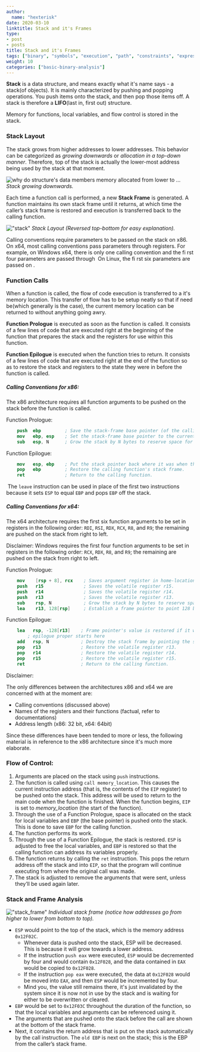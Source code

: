 ```yaml
---
author:
  name: "hexterisk"
date: 2020-03-10
linktitle: Stack and it's Frames
type:
- post
- posts
title: Stack and it's Frames
tags: ["binary", "symbols", "execution", "path", "constraints", "expression"]
weight: 10
categories: ["basic-binary-analysis"]
---
```


**Stack** is a data structure, and means exactly what it's name says - a stack(of objects). It is mainly characterized by pushing and popping operations. You push items onto the stack, and then pop those items off. A stack is therefore a **LIFO**(last in, first out) structure. 

Memory for functions, local variables, and flow control is stored in the stack.

### Stack Layout

The stack grows from higher addresses to lower addresses. This behavior can be categorized as _growing downwards_ or _allocation in a top-down manner_. Therefore, top of the stack is actually the lower-most address being used by the stack at that moment.

![why do structure's data members memory allocated from lower to ...](/Stack_and_it's_Frames/1Yz9K.gif)
_Stack growing downwards._

Each time a function call is performed, a new **Stack Frame** is generated. A function maintains its own stack frame until it returns, at which time the caller’s stack frame is restored and execution is transferred back to the calling function.

!["stack"](/Stack_and_it's_Frames/image.png)
_Stack Layout (Reversed top-bottom for easy explanation)._

Calling conventions require parameters to be passed on the stack on x86. On x64, most calling conventions pass parameters through registers. For example, on Windows x64, there is only one calling convention and the fi rst four parameters are passed through  On Linux, the fi rst six parameters are passed on .

### Function Calls

When a function is called, the flow of code execution is transferred to a it's memory location. This transfer of flow has to be setup neatly so that if need be(which generally is the case), the current memory location can be returned to without anything going awry.

**Function Prologue** is executed as soon as the function is called. It consists of a few lines of code that are executed right at the beginning of the function that prepares the stack and the registers for use within this function.

**Function Epilogue** is executed when the function tries to return. It consists of a few lines of code that are executed right at the end of the function so as to restore the stack and registers to the state they were in before the function is called.

##### Calling Conventions for x86:

The x86 architecture requires all function arguments to be pushed on the stack before the function is called.

Function Prologue:
```nasm
    push  ebp         ; Save the stack-frame base pointer (of the calling function).
    mov   ebp, esp    ; Set the stack-frame base pointer to the current location on the stack.
    sub   esp, N      ; Grow the stack by N bytes to reserve space for local variables.
```
Function Epilogue:
```nasm
    mov   esp, ebp    ; Put the stack pointer back where it was when this function was called.
    pop   ebp         ; Restore the calling function's stack frame.
    ret               ; Return to the calling function.
```
 The `leave` instruction can be used in place of the first two instructions because it sets `ESP` to equal `EBP` and pops `EBP` off the stack.

##### Calling Conventions for x64:

The x64 architecture requires the first six function arguments to be set in registers in the following order: `RDI`, `RSI`, `RDX`, `RCX`, `R8`, and `R9`; the remaining are pushed on the stack from right to left.

Disclaimer: Windows requires the first four function arguments to be set in registers in the following order: `RCX`, `RDX`, `R8`, and `R9`; the remaining are pushed on the stack from right to left.

Function Prologue:
```nasm
    mov    [rsp + 8], rcx    ; Saves argument register in home-location.
    push   r15               ; Saves the volatile register r15.
    push   r14               ; Saves the volatile register r14.
    push   r13               ; Saves the volatile register r13.
    sub    rsp, N            ; Grow the stack by N bytes to reserve space for local variables.
    lea    r13, 128[rsp]     ; Establish a frame pointer to point 128 bytes into the allocated space.
```
Function Epilogue:
```nasm
    lea   rsp, -128[r13]    ; Frame pointer's value is restored if it was used in the function.
        ; epilogue proper starts here
    add   rsp, N            ; Destroy the stack frame by pointing the stack pointer before the frame.
    pop   r13               ; Restore the volatile register r13.
    pop   r14               ; Restore the volatile register r14.
    pop   r15               ; Restore the volatile register r15.
    ret                     ; Return to the calling function.
```
Disclaimer:

The only differences between the architectures x86 and x64 we are concerned with at the moment are:

*   Calling conventions (discussed above)
*   Names of the registers and their functions (factual, refer to documentations)
*   Address length (x86: 32 bit, x64: 64bit)

Since these differences have been tended to more or less, the following material is in reference to the x86 architecture since it's much more elaborate.

### Flow of Control:

1.  Arguments are placed on the stack using `push` instructions.
2.  The function is called using `call memory_location`. This causes the current instruction address (that is, the contents of the `EIP` register) to be pushed onto the stack. This address will be used to return to the main code when the function is finished. When the function begins, `EIP` is set to _memory\_location_ (the start of the function).
3.  Through the use of a Function Prologue, space is allocated on the stack for local variables and `EBP` (the base pointer) is pushed onto the stack. This is done to save `EBP` for the calling function.
4.  The function performs its work.
5.  Through the use of a Function Epilogue, the stack is restored. `ESP` is adjusted to free the local variables, and `EBP` is restored so that the calling function can address its variables properly.
6.  The function returns by calling the `ret` instruction. This pops the return address off the stack and into `EIP`, so that the program will continue executing from where the original call was made.
7.  The stack is adjusted to remove the arguments that were sent, unless they’ll be used again later.

### Stack and Frame Analysis

!["stack_frame"](/Stack_and_it's_Frames/1_image.png)
_Individual stack frame (notice how addresses go from higher to lower from bottom to top)._

*   `ESP` would point to the top of the stack, which is the memory address `0x12F02C`.
    *   Whenever data is pushed onto the stack, ESP will be decreased. This is because it will grow towards a lower address.
    *   If the instruction `push eax` were executed, `ESP` would be decremented by four and would contain `0x12F028`, and the data contained in `EAX` would be copied to `0x12F028`.
    *   If the instruction `pop eax` were executed, the data at `0x12F028` would be moved into `EAX`, and then `ESP` would be incremented by four.
    *   Mind you, the value still remains there, it's just invalidated by the system since it is now not in use by the stack and is waiting for either to be overwritten or cleared.
*   `EBP` would be set to `0x12F03C` throughout the duration of the function, so that the local variables and arguments can be referenced using it.
*   The arguments that are pushed onto the stack before the call are shown at the bottom of the stack frame.
*   Next, it contains the return address that is put on the stack automatically by the call instruction. The `old EBP` is next on the stack; this is the EBP from the caller’s stack frame.
